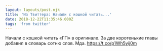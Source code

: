 ```yaml
---
layout: layouts/post.njk
title: 'Из Твиттера: Начали с кошкой читать...'
date: 2018-12-22T11:35:46.000Z
tags: 'from twitter'
---
```



Начали с кошкой читать «ГП» в оригинале. За две коротенькие главы добавил в словарь сотню слов. Мда. https://t.co/p1Wh5yij0m
